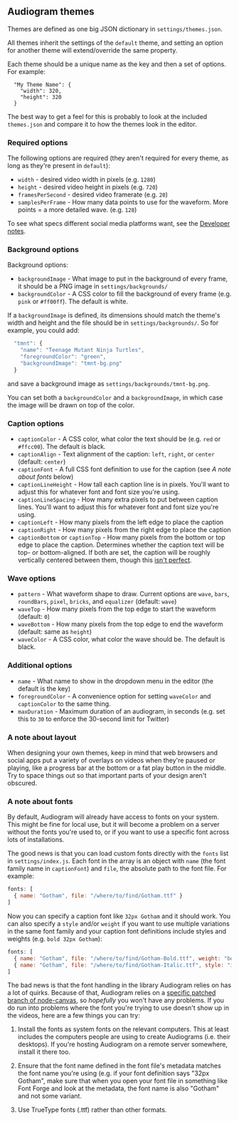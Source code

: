## Audiogram themes

Themes are defined as one big JSON dictionary in `settings/themes.json`.

All themes inherit the settings of the `default` theme, and setting an option for another theme will extend/override the same property.

Each theme should be a unique name as the key and then a set of options.  For example:

```
  "My Theme Name": {
    "width": 320,
    "height": 320
  }
```

The best way to get a feel for this is probably to look at the included `themes.json` and compare it to how the themes look in the editor.

### Required options

The following options are required (they aren't required for every theme, as long as they're present in `default`):

* `width` - desired video width in pixels (e.g. `1280`)
* `height` - desired video height in pixels (e.g. `720`)
* `framesPerSecond` - desired video framerate (e.g. `20`)
* `samplesPerFrame` - How many data points to use for the waveform. More points = a more detailed wave. (e.g. `128`)

To see what specs different social media platforms want, see the [Developer notes](DEVELOPERS.md).

### Background options

Background options:

* `backgroundImage` - What image to put in the background of every frame, it should be a PNG image in `settings/backgrounds/`
* `backgroundColor` - A CSS color to fill the background of every frame (e.g. `pink` or `#ff00ff`). The default is white.

If a `backgroundImage` is defined, its dimensions should match the theme's width and height and the file should be in `settings/backgrounds/`. So for example, you could add:

```js
  "tmnt": {
    "name": "Teenage Mutant Ninja Turtles",
    "foregroundColor": "green",
    "backgroundImage": "tmnt-bg.png"
  }
```

and save a background image as `settings/backgrounds/tmnt-bg.png`.

You can set both a `backgroundColor` and a `backgroundImage`, in which case the image will be drawn on top of the color.

### Caption options

* `captionColor` - A CSS color, what color the text should be (e.g. `red` or `#ffcc00`). The default is black.
* `captionAlign` - Text alignment of the caption: `left`, `right`, or `center` (default: `center`)
* `captionFont` - A full CSS font definition to use for the caption (see _A note about fonts_ below)
* `captionLineHeight` - How tall each caption line is in pixels. You'll want to adjust this for whatever font and font size you're using.
* `captionLineSpacing` - How many extra pixels to put between caption lines. You'll want to adjust this for whatever font and font size you're using.
* `captionLeft` - How many pixels from the left edge to place the caption
* `captionRight` - How many pixels from the right edge to place the caption
* `captionBottom` or `captionTop` - How many pixels from the bottom or top edge to place the caption. Determines whether the caption text will be top- or bottom-aligned. If both are set, the caption will be roughly vertically centered between them, though this [isn't perfect](https://github.com/nypublicradio/audiogram/issues/20).

### Wave options

* `pattern` - What waveform shape to draw. Current options are `wave`, `bars`, `roundBars`, `pixel`, `bricks`, and `equalizer` (default: `wave`)
* `waveTop` - How many pixels from the top edge to start the waveform (default: `0`)
* `waveBottom` - How many pixels from the top edge to end the waveform (default: same as `height`)
* `waveColor` - A CSS color, what color the wave should be. The default is black.

### Additional options

* `name` - What name to show in the dropdown menu in the editor (the default is the key)
* `foregroundColor` - A convenience option for setting `waveColor` and `captionColor` to the same thing.
* `maxDuration` - Maximum duration of an audiogram, in seconds (e.g. set this to `30` to enforce the 30-second limit for Twitter)

### A note about layout

When designing your own themes, keep in mind that web browsers and social apps put a variety of overlays on videos when they're paused or playing, like a progress bar at the bottom or a fat play button in the middle. Try to space things out so that important parts of your design aren't obscured.

### A note about fonts

By default, Audiogram will already have access to fonts on your system.  This might be fine for local use, but it will become a problem on a server without the fonts you're used to, or if you want to use a specific font across lots of installations.

The good news is that you can load custom fonts directly with the `fonts` list in `settings/index.js`. Each font in the array is an object with `name` (the font family name in `captionFont`) and `file`, the absolute path to the font file.  For example:

```js
fonts: [
  { name: "Gotham", file: "/where/to/find/Gotham.ttf" }
]
```

Now you can specify a caption font like `32px Gotham` and it should work.  You can also specify a `style` and/or `weight` if you want to use multiple variations in the same font family and your caption font definitions include styles and weights (e.g. `bold 32px Gotham`):

```js
fonts: [
  { name: "Gotham", file: "/where/to/find/Gotham-Bold.ttf", weight: "bold" },
  { name: "Gotham", file: "/where/to/find/Gotham-Italic.ttf", style: "italic" }
]
```

The bad news is that the font handling in the library Audiogram relies on has a lot of quirks.  Because of that, Audiogram relies on a [specific patched branch of node-canvas](https://github.com/Automattic/node-canvas/pull/715), so _hopefully_ you won't have any problems. If you do run into problems where the font you're trying to use doesn't show up in the videos, here are a few things you can try:

1. Install the fonts as system fonts on the relevant computers. This at least includes the computers people are using to create Audiograms (i.e. their desktops). If you're hosting Audiogram on a remote server somewhere, install it there too.

2. Ensure that the font name defined in the font file's metadata matches the font name you're using (e.g. if your font definition says "32px Gotham", make sure that when you open your font file in something like Font Forge and look at the metadata, the font name is also "Gotham" and not some variant.

3. Use TrueType fonts (.ttf) rather than other formats.
